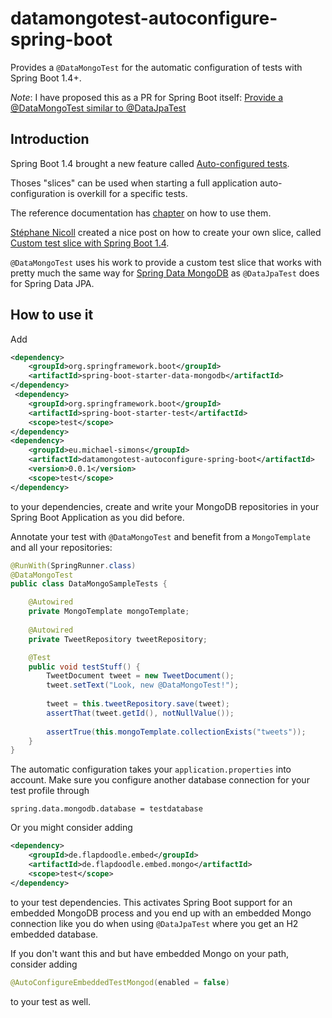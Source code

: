 # datamongotest-autoconfigure-spring-boot

Provides a `@DataMongoTest` for the automatic configuration of tests with Spring Boot 1.4+.

*Note*: I have proposed this as a PR for Spring Boot itself: [Provide a @DataMongoTest similar to @DataJpaTest](https://github.com/spring-projects/spring-boot/pull/7600)

## Introduction

Spring Boot 1.4 brought a new feature called [Auto-configured tests](https://github.com/spring-projects/spring-boot/wiki/Spring-Boot-1.4-Release-Notes#auto-configured-tests). 

Thoses "slices" can be used when starting a full application auto-configuration is overkill for a specific tests.

The reference documentation has [chapter](http://docs.spring.io/spring-boot/docs/current-SNAPSHOT/reference/htmlsingle/#boot-features-testing-spring-boot-applications-testing-autoconfigured-tests) on how to use them. 

[Stéphane Nicoll](https://twitter.com/snicoll) created a nice post on how to create your own slice, called [Custom test slice with Spring Boot 1.4](https://spring.io/blog/2016/08/30/custom-test-slice-with-spring-boot-1-4). 

`@DataMongoTest` uses his work to provide a custom test slice that works with pretty much the same way for [Spring Data MongoDB](http://projects.spring.io/spring-data-mongodb/) as `@DataJpaTest` does for Spring Data JPA.

## How to use it

Add 

```xml
<dependency>
    <groupId>org.springframework.boot</groupId>
    <artifactId>spring-boot-starter-data-mongodb</artifactId>
</dependency>
 <dependency>
    <groupId>org.springframework.boot</groupId>
    <artifactId>spring-boot-starter-test</artifactId>
    <scope>test</scope>
</dependency>
<dependency>
    <groupId>eu.michael-simons</groupId>
    <artifactId>datamongotest-autoconfigure-spring-boot</artifactId>
    <version>0.0.1</version>
    <scope>test</scope>
</dependency>
```

to your dependencies, create and write your MongoDB repositories in your Spring Boot Application as you did before.

Annotate your test with `@DataMongoTest` and benefit from a `MongoTemplate` and all your repositories:

```java
@RunWith(SpringRunner.class)
@DataMongoTest
public class DataMongoSampleTests {

    @Autowired
    private MongoTemplate mongoTemplate;
    
    @Autowired
    private TweetRepository tweetRepository;

    @Test
    public void testStuff() {
        TweetDocument tweet = new TweetDocument();
        tweet.setText("Look, new @DataMongoTest!");
        
        tweet = this.tweetRepository.save(tweet);
        assertThat(tweet.getId(), notNullValue());
        
        assertTrue(this.mongoTemplate.collectionExists("tweets"));
    }
}
```

The automatic configuration takes your `application.properties` into account. Make sure you configure another database connection for your test profile through

```
spring.data.mongodb.database = testdatabase
```

Or you might consider adding 

```xml
<dependency>
    <groupId>de.flapdoodle.embed</groupId>
    <artifactId>de.flapdoodle.embed.mongo</artifactId>
    <scope>test</scope>
</dependency>
```

to your test dependencies. This activates Spring Boot support for an embedded MongoDB process and you end up with an embedded Mongo connection like you do when using `@DataJpaTest` where you get an H2 embedded database.

If you don't want this and but have embedded Mongo on your path, consider adding

```java
@AutoConfigureEmbeddedTestMongod(enabled = false)
```

to your test as well.
